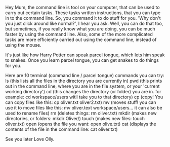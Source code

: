 Hey Mum,
the command line is tool on your computer, that can be used to carry out certain tasks.  These tasks written instructions, that you can type in to the command line.  So, you command it to do stuff for you.   'Why don't you just click around like normal?', I hear you ask.  Well, you can do that too, but sometimes, if you really know what you are doing, you can be much faster by using the command line.  Also, some of the more complicated tasks are more efficiently carried out using the command line, instead of using the mouse. 

It's just like how Harry Potter can speak parcel tongue, which lets him speak to snakes.  Once you learn parcel tongue, you can get snakes to do things for you. 

Here are 10 terminal (command line / parcel tongue) commands you can try:
ls 
(this lists all the files in the directory you are currently in)
pwd 
(this prints out in the command line, where you are in the file system, or your 'current working directory')
cd
(this changes the directory (or folder) you are in.  for example: cd workspace/users witll take you to that directory)
cp
(copy!  You can copy files like this: cp oliver.txt oliver2.txt)
mv
(moves stuff! you can use it to move files like this: mv oliver.text workspace/users... it can also be used to rename files)
rm
(deletes things: rm oliver.txt)
mkdir
(makes new directories, or folders: mkdir Oliver/)
touch
(makes new files: touch  oliver.txt)
open
(opens the file you want: open olive.txt)
cat
(displays the contents of the file in the command line: cat oliver.txt)



See you later
Love
Olly. 

